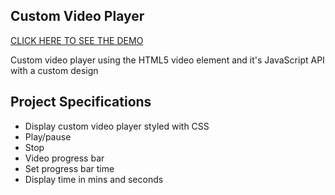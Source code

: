 ## Custom Video Player
[CLICK HERE TO SEE THE DEMO](https://video-player-cus.netlify.app/)


Custom video player using the HTML5 video element and it's JavaScript API with a custom design




## Project Specifications

- Display custom video player styled with CSS
- Play/pause
- Stop
- Video progress bar
- Set progress bar time
- Display time in mins and seconds
